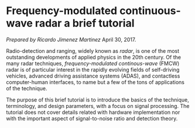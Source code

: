# Frequency-modulated continuous-wave radar a brief tutorial 
*Prepared by Ricardo Jimenez Martinez* 
April 30, 2017.  

Radio-detection and ranging, widely known as *radar*, is one of the most outstanding developments of applied physics in the 20th century. Of the many radar techniques, *frequency-modulated continous-wave* (FMCW) radar is of particular interest in the rapidly evolving fields of self-driving vehicles, advanced driving assistance systems (ADAS), and contactless computer-human interfaces, to name but a few of the tons of applications of the technique. 

The purpose of this brief tutorial is to introduce the basics of the technique, terminology, and design parameters, with a focus on signal processing. The tutorial does not cover details related with hardware implementation nor with the important aspect of signal-to-noise ratio and detection theory.     
